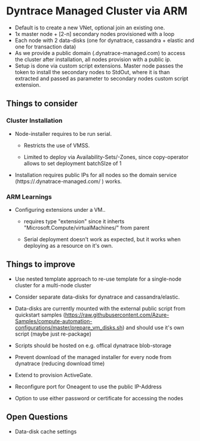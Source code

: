 # Dyntrace Managed Cluster via ARM
- Default is to create a new VNet, optional join an existing one.
- 1x master node + [2-n] secondary nodes provisioned with a loop
- Each node with 2 data-disks (one for dynatrace, cassandra + elastic and one for transaction data)
- As we provide a public domain (<clusterid>.dynatrace-managed.com) to access the cluster after installation, all nodes provision with a public ip. 
- Setup is done via custom script extensions. Master node passes the token to install the secondary nodes to StdOut, where it is than extracted and passed as parameter to secondary nodes custom script extension.

## Things to consider

### Cluster Installation

- Node-installer requires to be run serial.

  - Restricts the use of VMSS.
  
  - Limited to deploy via Availability-Sets/-Zones, since copy-operator allows to set deployment batchSIze of 1

- Installation requires public IPs for all nodes so the domain service (https://<clusterid>.dynatrace-managed.com/ ) works.

### ARM Learnings

- Configuring extensions under a VM..

  - requires type "extension" since it inherts "Microsoft.Compute/virtualMachines/" from parent

  - Serial deployment doesn't work as expected, but it works when deploying as a resource on it's own.

## Things to improve

- Use nested template approach to re-use template for a single-node cluster for a multi-node cluster

- Consider separate data-disks for dynatrace and cassandra/elastic.

- Data-disks are currently mounted with the external public script from quickstart samples (https://raw.githubusercontent.com/Azure-Samples/compute-automation-configurations/master/prepare_vm_disks.sh) and should use it's own script (maybe just re-package)

- Scripts should be hosted on e.g. offical dynatrace blob-storage

- Prevent download of the managed installer for every node from dynatrace (reducing download time)

- Extend to provision ActiveGate. 

- Reconfigure port for Oneagent to use the public IP-Address

- Option to use either password or certificate for accessing the nodes

## Open Questions
- Data-disk cache settings

